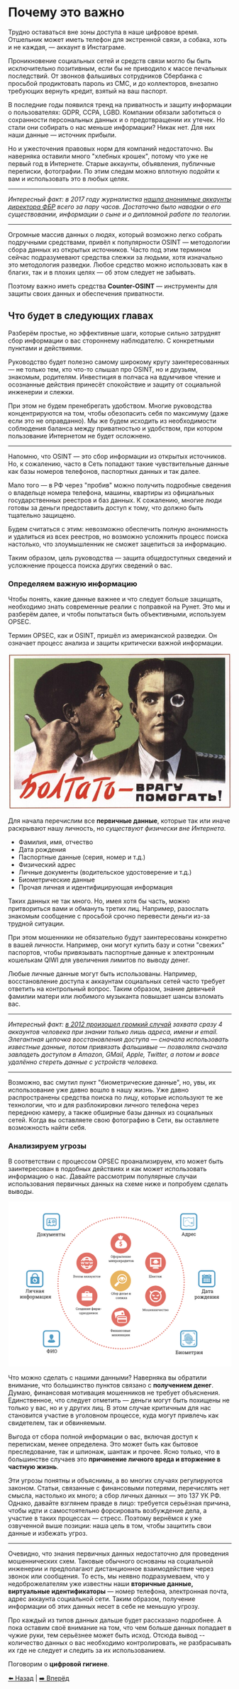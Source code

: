 # Почему это важно

Трудно оставаться вне зоны доступа в наше цифровое время. Отшельник может иметь телефон для экстренной связи, а собака, хоть и не каждая, — аккаунт в Инстаграме.

Проникновение социальных сетей и средств связи могло бы быть исключительно позитивным, если бы не приводило к массе печальных последствий. От звонков фальшивых сотрудников Сбербанка с просьбой продиктовать пароль из СМС, и до коллекторов, внезапно требующих вернуть кредит, взятый на ваш паспорт.

В последние годы появился тренд на приватность и защиту информации о пользователях: GDPR, CCPA, LGBD. Компании обязали заботиться о сохранности персональных данных и о предотвращении их утечек. Но стали они собирать о нас меньше информации? Никак нет. Для них наши данные — источник прибыли. 

Но и ужесточения правовых норм для компаний недостаточно. Вы наверняка оставили много "хлебных крошек", потому что уже не первый год в Интернете. Старые аккаунты, объявления, публичные переписки, фотографии. По этим следам можно вплотную подойти к вам и использовать это в любых целях.  

---

*Интересный факт: в 2017 году журналистка [нашла анонимные аккаунты директора ФБР](https://gizmodo.com/this-is-almost-certainly-james-comey-s-twitter-account-1793843641) всего за пару часов. Достаточно было наводки о его существовании, информации о сыне и о дипломной работе по теологии.*

---

Огромные массив данных о людях, который возможно легко собрать подручными средствами, привёл к популярности OSINT — методологии сбора данных из открытых источников. Часто под этим термином сейчас подразумевают средства слежки за людьми, хотя изначально это методология разведки. Любое средство можно использовать как в благих, так и в плохих целях — об этом следует не забывать.


Поэтому важно иметь средства **Counter-OSINT** — инструменты для защиты своих данных и обеспечения приватности.

## Что будет в следующих главах

Разберём простые, но эффективные шаги, которые сильно затруднят сбор информации о вас стороннему наблюдателю. С конкретными пунктами и действиями.

Руководство будет полезно самому широкому кругу заинтересованных — не только тем, кто что-то слышал про OSINT, но и друзьям, знакомым, родителям. Инвестиция в полчаса на вдумчивое чтение и осознанные действия принесёт спокойствие и защиту от социальной инженерии и слежки.

При этом не будем пренебрегать удобством. Многие руководства концентрируются на том, чтобы обезопасить себя по максимуму (даже если это не оправданно). Мы же будем исходить из необходимости соблюдения баланса между приватностью и удобством, при котором пользование Интернетом не будет осложнено.

---

Напомню, что OSINT — это сбор информации из открытых источников. Но, к сожалению, часто в Сеть попадают такие чувствительные данные как базы номеров телефонов, паспортных данных и так далее.

Мало того — в РФ через "пробив" можно получить подробные сведения о владельце номера телефона, машины, квартиры из официальных государственных реестров и баз данных. К сожалению, многие люди готовы за деньги предоставить доступ к тому, что должно быть тщательно защищено.

Будем считаться с этим: невозможно обеспечить полную анонимность и удалиться из всех реестров, но возможно усложнить процесс поиска настолько, что злоумышленник не сможет зацепиться за информацию.

Таким образом, цель руководства — защита общедоступных сведений и усложнение процесса поиска других сведений о вас.

### Определяем важную информацию

Чтобы понять, какие данные важнее и что следует больше защищать, необходимо знать современные реалии с поправкой на Рунет. Это мы и разберём далее, и чтобы попытаться быть объективными, используем OPSEC.

Термин OPSEC, как и OSINT, пришёл из американской разведки. Он означает процесс анализа и защиты критически важной информации.

![Болтать - врагу помогать!](./img/37ddd605b06fdfb1793be.png)

Для начала перечислим все **первичные данные**, которые так или иначе раскрывают нашу личность, но *существуют физически вне Интернета*. 

- Фамилия, имя, отчество
- Дата рождения
- Паспортные данные (серия, номер и т.д.)
- Физический адрес
- Личные документы (водительское удостоверение и т.д.)
- Биометрические данные
- Прочая личная и идентифицирующая информация

Таких данных не так много. Но, имея хотя бы часть, можно притвориться вами и обмануть третих лиц. Например, разослать знакомым сообщение с просьбой срочно перевести деньги из-за трудной ситуации.

При этом мошенники не обязательно будут заинтересованы конкретно в вашей личности. Например, они могут купить базу и сотни "свежих" паспортов, чтобы привязывать паспортные данные к электронным кошелькам QIWI для увеличения лимитов по выводу денег.

Любые личные данные могут быть использованы. Например, восстановление доступа к аккаунтам социальных сетей часто требует ответить на контрольный вопрос. Таким образом, знание девичьей фамилии матери или любимого музыканта повышает шансы взломать вас.

---

*Интересный факт: [в 2012 произошел громкий случай](https://habr.com/ru/post/149179/) захвата сразу 4 аккаунтов человека при знании только лишь адреса, имени и email. Элегантная цепочка восстановления доступа — сначала использовать известные данные, потом привязать фальшивые — позволяла сначала завладеть доступом в Amazon, GMail, Apple, Twitter, а потом и вовсе удалённо стереть данные с устройств человека.*

---

Возможно, вас смутил пункт "биометрические данные", но, увы, их использование уже давно вошло в нашу жизнь. Уже давно распространены средства поиска по лицу, которые используют те же технологии, что и для разблокировки личного телефона через переднюю камеру, а также обширные базы данных из социальных сетей. Когда вы оставляете свою фотографию в Сети, вы оставляете возможность найти себя.

### Анализируем угрозы

В соответствии с процессом OPSEC проанализируем, кто может быть заинтересован в подобных действиях и как может использовать информацию о нас. Давайте рассмотрим популярные случаи использования первичных данных на схеме ниже и попробуем сделать выводы. 

![Что можно сделать с нашими данными?](./img/0869d0a1e60173af48378.png)

Что можно сделать с нашими данными?
Наверняка вы обратили внимание, что большинство пунктов связано с **получением денег**. Думаю, финансовая мотивация мошенников не требует объяснения. Единственное, что следует отметить — деньги могут быть похищены не только у вас, но и у других лиц. В этом случае критичным для нас становится участие в уголовном процессе, куда могут привлечь как свидетелем, так и обвиняемым. 

Выгода от сбора полной информации о вас, включая доступ к перепискам, менее определена. Это может быть как бытовое преследование, так и шпионаж, шантаж и прочее. Ясно только, что в большинстве случаев это **причинение личного вреда и вторжение в частную жизнь**.

Эти угрозы понятны и объяснимы, а во многих случаях регулируются законом. Статьи, связанные с финансовыми потерями, перечислять нет смысла, настолько их много; а сбор личных данных — это 137 УК РФ. Однако, давайте взглянем правде в лицо: требуется серьёзная причина, чтобы идти и самостоятельно форсировать возбуждение дела, а участие в таких процессах — стресс. Поэтому вернёмся к уже озвученной выше позиции: наша цель в том, чтобы защитить свои данные и избежать угроз.

---

Очевидно, что знания первичных данных недостаточно для проведения мошеннических схем. Таковые обычного основаны на социальной инженерии и предполагают дистанционное взаимодействие через звонок или сообщения. То есть, мы неявно подразумеваем, что у недоброжелателям уже известны наши **вторичные данные, виртуальные идентификаторы** — номер телефона, электронная почта, адрес аккаунта социальной сети. Таким образом, получение информации об этих данных несет в себе не меньшую угрозу.

Про каждый из типов данных дальше будет рассказано подробнее. А пока оставим своё внимание на том, что чем больше данных попадает в чужие руки, тем серьёзнее может быть исход. Отсюда вывод -- количество данных о вас необходимо контролировать, не разбрасывать их где не следует и следить за их использованием.

Поговорим о **цифровой гигиене**.

[⬅️ Назад](./intro.md) | [➡️ Вперёд](./hygiene.md)

